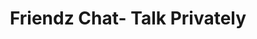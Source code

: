 ---
description: 里面怎么都是三哥 ？？？
layout: post
results:
- primaryGenreName: Social Networking
  version: '1.3'
  formattedPrice: 免费
  genreIds:
  - '6005'
  artworkUrl60: http://is5.mzstatic.com/image/thumb/Purple111/v4/e8/f5/b9/e8f5b946-4501-086c-f675-33200946374f/source/60x60bb.jpg
  minimumOsVersion: '7.1'
  appletvScreenshotUrls: &a []
  sellerName: Bubble Motion Pte Ltd
  supportedDevices:
  - iPhone4-iPhone4
  - iPad2Wifi-iPad2Wifi
  - iPad23G-iPad23G
  - iPhone4S-iPhone4S
  - iPadThirdGen-iPadThirdGen
  - iPadThirdGen4G-iPadThirdGen4G
  - iPhone5-iPhone5
  - iPodTouchFifthGen-iPodTouchFifthGen
  - iPadFourthGen-iPadFourthGen
  - iPadFourthGen4G-iPadFourthGen4G
  - iPadMini-iPadMini
  - iPadMini4G-iPadMini4G
  - iPhone5c-iPhone5c
  - iPhone5s-iPhone5s
  - iPadAir-iPadAir
  - iPadAirCellular-iPadAirCellular
  - iPadMiniRetina-iPadMiniRetina
  - iPadMiniRetinaCellular-iPadMiniRetinaCellular
  - iPhone6-iPhone6
  - iPhone6Plus-iPhone6Plus
  - iPadAir2-iPadAir2
  - iPadAir2Cellular-iPadAir2Cellular
  - iPadMini3-iPadMini3
  - iPadMini3Cellular-iPadMini3Cellular
  - iPodTouchSixthGen-iPodTouchSixthGen
  - iPhone6s-iPhone6s
  - iPhone6sPlus-iPhone6sPlus
  - iPadMini4-iPadMini4
  - iPadMini4Cellular-iPadMini4Cellular
  - iPadPro-iPadPro
  - iPadProCellular-iPadProCellular
  - iPadPro97-iPadPro97
  - iPadPro97Cellular-iPadPro97Cellular
  - iPhoneSE-iPhoneSE
  - iPhone7-iPhone7
  - iPhone7Plus-iPhone7Plus
  - iPad611-iPad611
  - iPad612-iPad612
  genres:
  - 社交
  currentVersionReleaseDate: '2017-04-14T14:06:53Z'
  trackName: Friendz Chat- Talk Privately
  isVppDeviceBasedLicensingEnabled: true
  description: '厌倦了使用相同的单调社交媒体应用程序连接到新的人？现在，你可以与你选择的人谈话，而不揭示你的手机号码。

    认识Friendz Chat，我们是第一个社交网络应用程序，旨在为国家的人们提供一个简单的平台与新人通过文本和语音电话匿名交流。

    快速查看您要连接的个人资料，为他们打电话或发短信，并将他们添加到您的收藏夹。

    关于我们最好的部分是，你跟你的friendz谈的越多，我们将提供更多的奖励，以免费的FC分钟或移动充值卡的形式。

    缓慢的互联网连接将不再是一个问题，我们的语音通话功能允许您甚至在2G网络上打电话。

    特征


    没有费用：Friendz Chat仅使用您的手机的互联网连接（4G / 3G / 2G / EDGE或Wi-Fi，可用），让您向其他Friendz聊天用户发送消息。

    免费通话*：在Friendz聊天通话免费通话分钟;即使他们在另一个国家/地区，也可与您的朋友联系。

    NO国际电话费：在国际上使用Friendz Chat没有额外费用。 *：

    *发布免费分钟，一个需要购买Friendz聊天时间。

    •添加喜好：您可以创建与您更频繁交互的朋友的收藏列表。

    发现新朋友：我们的独特算法根据您的个人资料和偏好推荐新朋友。

    端到端加密：您的所有数据是完全安全的。所有的消息和呼叫是端到端加密为您的隐私！

    用户提示

    为了提供优质的服务，FC屏幕的每一个配置文件和图片

    - 尝试FC的智能建议系统，让它找到完美的搭配！

    - 享受Live Chat 100％免费！

    对于任何问题或疑问，请联系friendzchat.help@gmail.com快速回复。'
  price: 0
  trackId: 1196281162
  releaseDate: '2017-02-06T22:22:50Z'
  advisories:
  - 频繁/强烈的成人/性暗示题材
  screenshotUrls:
  - http://a1.mzstatic.com/us/r30/Purple111/v4/7a/08/fc/7a08fce2-6a04-9284-0afc-1dc98a32000c/screen696x696.jpeg
  - http://a3.mzstatic.com/us/r30/Purple122/v4/31/bb/7e/31bb7e7f-c2cc-14ba-a46c-ea2b7ee285cc/screen696x696.jpeg
  - http://a2.mzstatic.com/us/r30/Purple122/v4/03/32/6e/03326e1d-d32f-7b23-7730-405cae84d166/screen696x696.jpeg
  - http://a1.mzstatic.com/us/r30/Purple122/v4/aa/78/41/aa7841d3-9e62-4b1c-8b2a-002c0a7d9869/screen696x696.jpeg
  - http://a2.mzstatic.com/us/r30/Purple122/v4/c0/88/4f/c0884f55-8cfc-b83f-ee77-cc88901bc740/screen696x696.jpeg
  artistViewUrl: https://itunes.apple.com/cn/developer/bubble-motion/id462545008?uo=4
  primaryGenreId: 6005
  kind: software
  fileSizeBytes: '37407744'
  bundleId: com.app.friendzchat
  trackContentRating: 17+
  releaseNotes: '*改进设计

    * Bug修复'
  contentAdvisoryRating: 17+
  trackCensoredName: Friendz Chat- Talk Privately
  isGameCenterEnabled: false
  artistName: Bubble Motion
  languageCodesISO2A:
  - AR
  - NL
  - EN
  - FR
  - DE
  - JA
  - RU
  - ZH
  features: *a
  wrapperType: software
  artworkUrl512: http://is5.mzstatic.com/image/thumb/Purple111/v4/e8/f5/b9/e8f5b946-4501-086c-f675-33200946374f/source/512x512bb.jpg
  artworkUrl100: http://is5.mzstatic.com/image/thumb/Purple111/v4/e8/f5/b9/e8f5b946-4501-086c-f675-33200946374f/source/100x100bb.jpg
  trackViewUrl: https://geo.itunes.apple.com/cn/app/friendz-chat-talk-privately/id1196281162?mt=8&uo=4
  artistId: 462545008
  currency: CNY
  ipadScreenshotUrls: *a
category: 社交
tags: tag1
resultCount: 1
title: Friendz Chat- Talk Privately

---